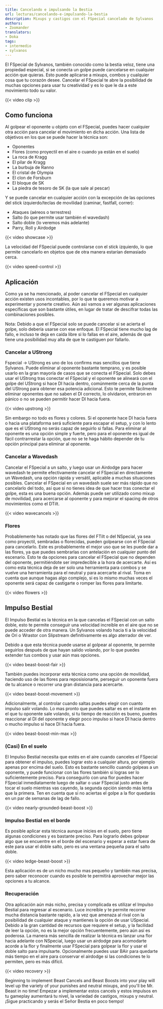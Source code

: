 ```yaml
---
title: Cancelando e impulsando la Bestia
url: lecturas/cancelando-e-impulsando-la-bestia
description: Mixups y castigos con el FSpecial cancelado de Sylvanos
authors:
- Zoomander
translators:
- Doka
tags:
- intermedio
- sylvanos
---
```


El FSpecial de Sylvanos, también conocido como la bestia veloz, tiene una propiedad especial, si se conecta un golpe puede cancelarse en cualquier acción que quieras. Esto puede aplicarse a mixups, combos y cualquier cosa que tu corazón desee. Cancelar el FSpecial te abre la posibilidad de muchas opciones para usar tu creatividad y es lo que le da a este movimiento todo su valor.

{{< video clip >}}

## Como funciona

Al golpear el oponente u objeto con el FSpecial, puedes hacer cualquier otra acción para cancelar el movimiento en dicha acción. Una lista de objetivos en los que se puede hacer la técnica son:

- Oponentes
- Flores (como proyectil en el aire o cuando ya están en el suelo)
- La roca de Kragg
- El pilar de Kragg
- La burbuja de Ranno
- El cristal de Olympia
- El clon de Forsburn
- El bloque de SK
- La piedra de tesoro de SK (la que sale al pescar)

Y se puede cancelar en cualquier acción con la excepción de las opciones del stick izquierdo/teclas de movilidad (caminar, fastfall, correr):

- Ataques (aéreos o terrestres)
- Salto (lo que permite usar también el wavedash)
- Salto doble (lo veremos más adelante)
- Parry, Roll y Airdodge

{{< video showcase >}}

La velocidad del FSpecial puede controlarse con el stick izquierdo, lo que permite cancelarlo en objetos que de otra manera estarían demasiado cerca.

{{< video speed-control >}}

## Aplicación

Como ya se ha mencionado, al poder cancelar el FSpecial en cualquier acción existen usos incontables, por lo que te queremos motivar a experimentar y ponerte creativo. Aún así vamos a ver algunas aplicaciones específicas que son bastante útiles, en lugar de tratar de descifrar todas las combinaciones posibles.

Nota: Debido a que el FSpecial solo se puede cancelar si se acierta el golpe, solo debería usarse con ese enfoque. El FSpecial tiene mucho lag de fallo, e incluso te deja en caída libre si lo fallas en el aire, además de que tiene una posibilidad muy alta de que te castiguen por fallarlo.

### Cancelar a UStrong

Fspecial -> UStrong es uno de los confirms mas sencillos que tiene Sylvanos. Puede eliminar al oponente bastante temprano, y es posible usarlo en la gran mayoría de casos que se conecta el FSpecial. Solo debes usar el UStrong tras conectar el FSpecial y el oponente se alineará con el golpe del UStrong si hace DI hacia dentro, comúnmente cerca de la punta del UStrong para obtener esa potencia adicional. Esto te permite fácilmente eliminar oponentes que no saben el DI correcto, lo olvidaron, entraron en pánico o no se pueden permitir hacer DI hacia fuera.

{{< video upstrong >}}

Sin embargo no todo es flores y colores. Si el oponente hace DI hacia fuera o hacia una plataforma será suficiente para escapar el setup, y con lo lento que es el UStrong no serás capaz de seguirlo si fallas. Para eliminar al oponente es una opción simple y fuerte, pero para el oponente es igual de fácil contrarrestar la opción, que no se te haga hábito depender de tu opción principal para eliminar al oponente.

### Cancelar a Wavedash

Cancelar el FSpecial a un salto, y luego usar un Airdodge para hacer wavedash te permite efectivamente cancelar el FSpecial en directamente un Wavedash, una opción rápida y versátil, aplicable a muchas situaciones posibles. Cancelar el FSpecial en un wavedash suele ser más rápido que no cancelarlo del todo, así que si no tienes idea de que hacer tras conectar el golpe, esta es una buena opción. Además puede ser utilizado como mixup de movilidad, para acercarse al oponente y para mejorar el spacing de otros movimientos como el DTilt.

{{< video wavecancels >}}

### Flores
 
Probablemente has notado que las flores del FTilt o del NSpecial, ya sea como proyectil, sembradas o florecidas, pueden golpearse con el FSpecial para cancelarlo. Este es probablemente el mejor uso que se les puede dar a las flores, ya que puedes sembrarlas con antelación en cualquier punto del escenario. Esto te da opciones para cancelar el FSpecial que no dependen del oponente, permitiéndote ser impredecible a la hora de acercarte. Así es como esta técnica deja de ser solo una herramienta para combos y se vuelve una herramienta para el neutral y para acercarte al rival. Toma en cuenta que aunque hagas algo complejo, si es lo mismo muchas veces el oponente será capaz de castigarte o romper las flores para limitarte.

{{< video flowers >}}

## Impulso Bestial

El Impulso Bestial es la técnica en la que cancelas el FSpecial con un salto doble, esto te permite conseguir una velocidad increíble en el aire que no se puede acceder de otra manera. Un Sylvanos volando hacia ti a la velocidad de Ori o Wrastor con Slipstream definitivamente es algo aterrador de ver.

Debido a que esta técnica puede usarse al golpear al oponente, te permite seguirlos después de que hayan salido volando, por lo que puedes extender tus combos y usar aún mas opciones.

{{< video beast-boost-fair >}}

También puedes incorporar esta técnica como una opción de movilidad, haciendo uso de las flores para reposisionarte, perseguir un oponente fuera de tu alcance o recorrer una gran distancia para acercarte.

{{< video beast-boost-movement >}}

Adicionalmente, al controlar cuando saltas puedes elegir con cuanto impulso salir volando. Lo mas pronto que puedes saltar es en el instante en el que tu oponente sale volando, si tu tiempo de reacción es bueno, puedes reaccionar al DI del oponente y elegir poco impulso si hace DI hacia dentro o mucho impulso si hace DI hacia fuera.

{{< video beast-boost-min-max >}}

### (Casi) En el suelo

El Impulso Bestial necesita que estés en el aire cuando canceles el FSpecial para obtener el impulso, puedes lograr esto a cualquier altura, por ejemplo apenas por encima del suelo. Esto es bastante sencillo cuando golpeas a un oponente, y puede funcionar con las flores también si logras ser lo suficientemente preciso. Para conseguirlo con una flor puedes hacer FSpecial inmediatamente luego de saltar o usar FSpecial justo antes de tocar el suelo mientras vas cayendo, la segunda opción siendo más lenta que la primera. Ten en cuenta que si no aciertas el golpe a la flor quedarás en un par de semanas de lag de fallo.

{{< video nearly-grounded-beast-boost >}}

### Impulso Bestial en el borde

Es posible aplicar esta técnica aunque inicies en el suelo, pero tiene algunas condiciones y es bastante preciso. Para lograrlo debes golpear algo que se encuentre en el borde del escenario y esperar a estar fuera de este para usar el doble salto, pero es una ventana pequeña para el salto doble.

{{< video ledge-beast-boost >}}

Esta aplicación es de un nicho mucho mas pequeño y también mas precisa, pero saber reconocer cuando es posible te permitirá aprovechar mejor las opciones a tu alcance.

### Recuperación

Otra aplicación aún más nicho, precisa y complicada es utilizar el Impulso Bestial para regresar al escenario. Luce increíble y te permite recorrer mucha distancia bastante rapido, a la vez que amenaza al rival con la posibilidad de cualquier ataque y mantienes la opción de usar USpecial. Debido a la gran cantidad de recursos que requiere el setup, y la facilidad de leer la opción, no es la mejor opción frecuentemente, pero aún así es poderosa. La manera más sencilla de realizar la técnica es lanzar una flor hacia adelante con NSpecial, luego usar un airdodge para acomodarte acorde a la flor y finalmente usar FSpecial para golpear la flor y usar el doble salto para impulsarte. Opcionalmente puedes usar BAir para quedarte más tiempo en el aire para conservar el airdodge si las condiciones te lo permiten, pero es más difícil.

{{< video recovery >}}

Beginning to implement Beast Cancels and Beast Boosts into your play will level up the variety of your punishes and neutral mixups, and you'll be Mr. Beast in no time!
Empezar a implementar estos cancels y estos impulsos en tu gameplay aumentará tu nivel, la variedad de castigos, mixups y neutral. ¡Sigue practicando y serás el Señor Bestia en poco tiempo!
